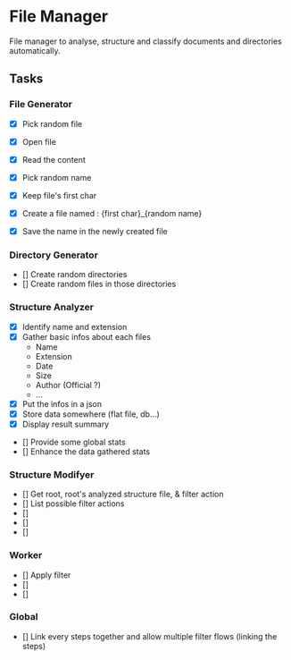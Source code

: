 # File Manager 

File manager to analyse, structure and classify documents and directories automatically.


## Tasks

### File Generator

- [x] Pick random file
- [x] Open file 
- [x] Read the content 
- [x] Pick random name
- [x] Keep file's first char 
- [x] Create a file named : {first char}_{random name} 
- [x] Save the name in the newly created file 


### Directory Generator

- [] Create random directories
- [] Create random files in those directories


### Structure Analyzer

- [x] Identify name and extension
- [x] Gather basic infos about each files
	- Name
	- Extension 
	- Date 
	- Size
	- Author (Official ?)
	- ...
- [x] Put the infos in a json  
- [x] Store data somewhere (flat file, db...)
- [x] Display result summary
- [] Provide some global stats
- [] Enhance the data gathered stats


### Structure Modifyer

- [] Get root, root's analyzed structure file, & filter action
- [] List possible filter actions
- [] 
- [] 
- [] 

### Worker

- [] Apply filter 
- [] 
- [] 


### Global 

- [] Link every steps together and allow multiple filter flows (linking the steps) 
